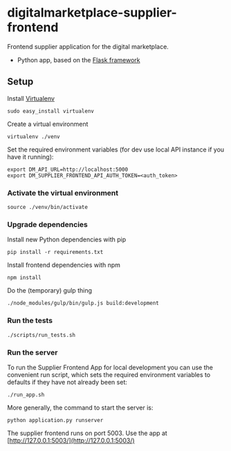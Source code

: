 # digitalmarketplace-supplier-frontend

Frontend supplier application for the digital marketplace.

- Python app, based on the [Flask framework](http://flask.pocoo.org/)

## Setup

Install [Virtualenv](https://virtualenv.pypa.io/en/latest/)

```
sudo easy_install virtualenv
```

Create a virtual environment
 
 ```
 virtualenv ./venv
 ```

Set the required environment variables (for dev use local API instance if you 
have it running):
```
export DM_API_URL=http://localhost:5000
export DM_SUPPLIER_FRONTEND_API_AUTH_TOKEN=<auth_token>
```

### Activate the virtual environment

```
source ./venv/bin/activate
```

### Upgrade dependencies

Install new Python dependencies with pip

```pip install -r requirements.txt```

Install frontend dependencies with npm

```npm install```

Do the (temporary) gulp thing

```./node_modules/gulp/bin/gulp.js build:development```

### Run the tests

```
./scripts/run_tests.sh
```


### Run the server

To run the Supplier Frontend App for local development you can use the convenient run
script, which sets the required environment variables to defaults if they have
not already been set:

```
./run_app.sh
```

More generally, the command to start the server is:

```
python application.py runserver
```

The supplier frontend runs on port 5003. Use the app at [http://127.0.0.1:5003/](http://127.0.0.1:5003/)
